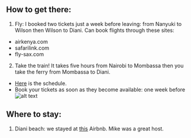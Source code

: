 ## How to get there:
1. Fly: I booked two tickets just a week before leaving: from Nanyuki to Wilson then Wilson to Diani. Can book flights through these sites:
* airkenya.com
* safarilink.com
* fly-sax.com
2. Take the train! It takes five hours from Nairobi to Mombassa then you take the ferry from Mombassa to Diani. 
* [Here](http://krc.co.ke/wp-content/uploads/2017/12/MADARAKA-EXPRESS-TRAIN-SCHEDULE.pdf) is the schedule.
* Book your tickets as soon as they become available: one week before
![alt text](https://github.com/Ntkrell/travel-in-Kenya/images/book_train.png "Booking train")

## Where to stay:
1. Diani beach: we stayed at [this](https://www.airbnb.com/rooms/14765724) Airbnb. Mike was a great host. 